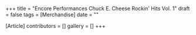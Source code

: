 +++
title = "Encore Performances Chuck E. Cheese Rockin' Hits Vol. 1"
draft = false
tags = [Merchandise]
date = ""

[Article]
contributors = []
gallery = []
+++